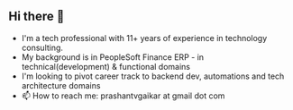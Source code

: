 ## Hi there 👋

- I'm a tech professional with 11+ years of experience in technology consulting.
- My background is in PeopleSoft Finance ERP - in technical(development) & functional domains
- I'm looking to pivot career track to backend dev, automations and tech architecture domains
- 📫 How to reach me: prashantvgaikar at gmail dot com
